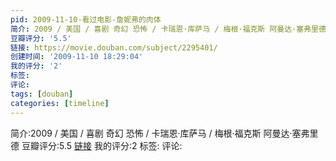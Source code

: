 ```yaml
---
pid: 2009-11-10-看过电影-詹妮弗的肉体
简介: 2009 / 美国 / 喜剧 奇幻 恐怖 / 卡瑞恩·库萨马 / 梅根·福克斯 阿曼达·塞弗里德
豆瓣评分: '5.5'
链接: https://movie.douban.com/subject/2295401/
创建时间: '2009-11-10 18:29:04'
我的评分: '2'
标签:
评论:
tags: [douban]
categories: [timeline]
---
```

简介:2009 / 美国 / 喜剧 奇幻 恐怖 / 卡瑞恩·库萨马 / 梅根·福克斯 阿曼达·塞弗里德
豆瓣评分:5.5
[链接](https://movie.douban.com/subject/2295401/)
我的评分:2
标签:
评论:
